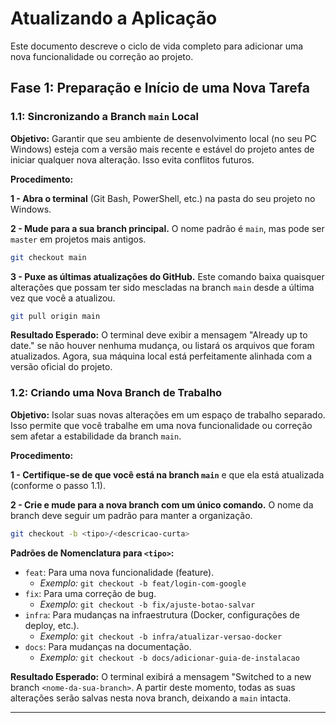 # Atualizando a Aplicação

Este documento descreve o ciclo de vida completo para adicionar uma nova funcionalidade ou correção ao projeto.


## Fase 1: Preparação e Início de uma Nova Tarefa

### 1.1: Sincronizando a Branch `main` Local
**Objetivo:** Garantir que seu ambiente de desenvolvimento local (no seu PC Windows) esteja com a versão mais recente e estável do projeto antes de iniciar qualquer nova alteração. Isso evita conflitos futuros.

**Procedimento:**

**1 - Abra o terminal** (Git Bash, PowerShell, etc.) na pasta do seu projeto no Windows.

**2 - Mude para a sua branch principal.** O nome padrão é `main`, mas pode ser `master` em projetos mais antigos.
```bash
git checkout main
```

**3 - Puxe as últimas atualizações do GitHub.** Este comando baixa quaisquer alterações que possam ter sido mescladas na branch `main` desde a última vez que você a atualizou.
```bash
git pull origin main
```

**Resultado Esperado:** O terminal deve exibir a mensagem "Already up to date." se não houver nenhuma mudança, ou listará os arquivos que foram atualizados. Agora, sua máquina local está perfeitamente alinhada com a versão oficial do projeto.

### 1.2: Criando uma Nova Branch de Trabalho
**Objetivo:** Isolar suas novas alterações em um espaço de trabalho separado. Isso permite que você trabalhe em uma nova funcionalidade ou correção sem afetar a estabilidade da branch `main`.

**Procedimento:**

**1 - Certifique-se de que você está na branch `main`** e que ela está atualizada (conforme o passo 1.1).

**2 - Crie e mude para a nova branch com um único comando.** O nome da branch deve seguir um padrão para manter a organização.
```bash
git checkout -b <tipo>/<descricao-curta>
```

**Padrões de Nomenclatura para `<tipo>`:**

*   `feat`: Para uma nova funcionalidade (feature).
    *   *Exemplo:* `git checkout -b feat/login-com-google`
*   `fix`: Para uma correção de bug.
    *   *Exemplo:* `git checkout -b fix/ajuste-botao-salvar`
*   `infra`: Para mudanças na infraestrutura (Docker, configurações de deploy, etc.).
    *   *Exemplo:* `git checkout -b infra/atualizar-versao-docker`
*   `docs`: Para mudanças na documentação.
    *   *Exemplo:* `git checkout -b docs/adicionar-guia-de-instalacao`

**Resultado Esperado:** O terminal exibirá a mensagem "Switched to a new branch `<nome-da-sua-branch>`. A partir deste momento, todas as suas alterações serão salvas nesta nova branch, deixando a `main` intacta.


---
